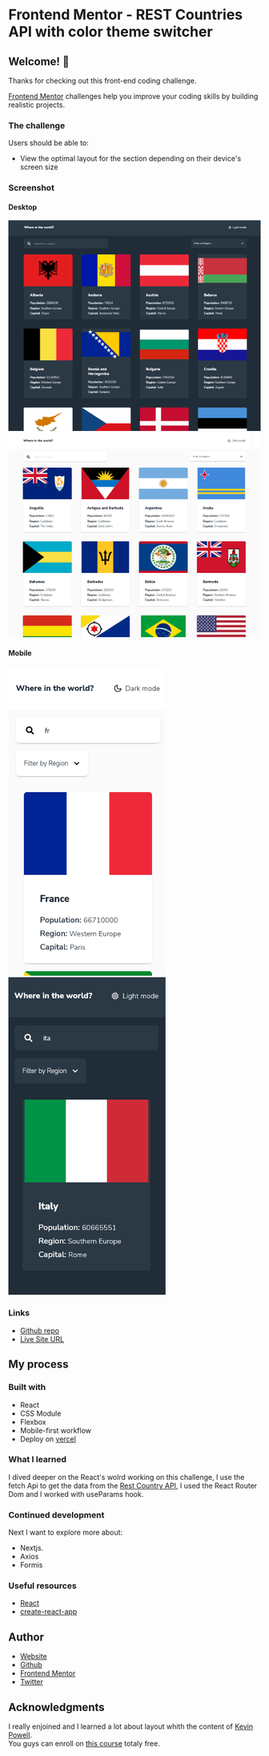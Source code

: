 # Frontend Mentor - REST Countries API with color theme switcher

## Welcome! 👋

Thanks for checking out this front-end coding challenge.

[Frontend Mentor](https://www.frontendmentor.io) challenges help you improve your coding skills by building realistic projects.

### The challenge

Users should be able to:

- View the optimal layout for the section depending on their device's screen size

### Screenshot

#### Desktop

![screenshot desktop](./screenshot-desktop-light.png)
![screenshot desktop](./screenshot-desktop-dark.png)

#### Mobile

![screenshot mobile](./screenshot-mobile-light.png)
![screenshot mobile](./screenshot-mobile-dark.png)

### Links

- [Github repo](https://github.com/edgarfb/countries-rest-api)
- [Live Site URL](https://countries-rest-api-edgar-britez.vercel.app/)

## My process

### Built with

- React
- CSS Module
- Flexbox
- Mobile-first workflow
- Deploy on [vercel](https://vercel.com/)

### What I learned

I dived deeper on the React's wolrd working on this challenge, I use the fetch Api to get the data from the [Rest Country API](https://restcountries.com/#api-endpoints-v2), I used the React Router Dom and I worked with useParams hook.

### Continued development

Next I want to explore more about:

- Nextjs.
- Axios
- Formis

### Useful resources

- [React](https://reactjs.org/)
- [create-react-app](https://create-react-app.dev/)

## Author

- [Website](https://www.edgarbritez.com/)
- [Github](https://github.com/edgarfb)
- [Frontend Mentor](https://www.frontendmentor.io/profile/edgarfb)
- [Twitter](https://www.twitter.com/edgarfb_ok)

## Acknowledgments

I really enjoined and I learned a lot about layout whith the content of [Kevin Powell](https://www.kevinpowell.co/).\
You guys can enroll on [this course](https://courses.kevinpowell.co/conquering-responsive-layouts) totaly free.
